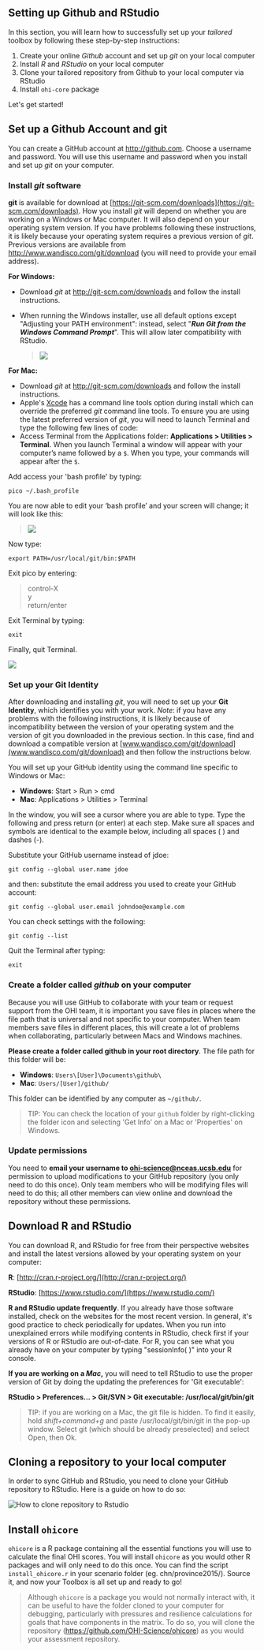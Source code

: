 ## Setting up Github and RStudio

In this section, you will learn how to successfully set up your _tailored_ toolbox by following these step-by-step instructions:

1. Create your online _Github_ account and set up _git_ on your local computer
2. Install _R_ and _RStudio_ on your local computer
3. Clone your tailored repository from Github to your local computer via RStudio
4. Install `ohi-core` package

Let's get started!

## Set up a Github Account and git

<!-- GitHub has an online interface and a desktop application for the version-control software called ** git**, where your project repository and any changes done to it are kept and recorded. All changes within your local, desktop repository will be tracked by GitHub regardless of the software you use to make the changes, and saved shared via its online interface. This means that you can delete or paste files in the Mac Finder or Windows Explorer and edit *.csv* files in Excel or a text editor, and still sync these changes with the online repository. To do so, you will need to create a GitHub account online and install git, R, and RStudio on your local computer. All are freely available. -->

You can create a GitHub account at http://github.com. Choose a username and password. You will use this username and password when you install and set up *git* on your computer.

### Install *git* software

**git** is available for download at [https://git-scm.com/downloads](https://git-scm.com/downloads). How you install *git* will depend on whether you are working on a Windows or Mac computer. It will also depend on your operating system version. If you have problems following these instructions, it is likely because your operating system requires a previous version of *git*. Previous versions are available from http://www.wandisco.com/git/download (you will need to provide your email address).

**For Windows:**

* Download *git* at http://git-scm.com/downloads and follow the install instructions.

* When running the Windows installer, use all default options except "Adjusting your PATH environment": instead, select "_**Run Git from the Windows Command Prompt**_". This will allow later compatibility with RStudio.  

  > ![](./fig/git_install_win_option.png)

**For Mac:**

* Download *git* at http://git-scm.com/downloads and follow the install instructions.
* Apple's [Xcode](https://developer.apple.com/xcode/) has a command line tools option during install which can override the preferred *git* command line tools. To ensure you are using the latest preferred version of *git*, you will need to launch  Terminal and type the following few lines of code:
* Access Terminal from the Applications folder: **Applications > Utilities > Terminal**. When you launch Terminal a window will appear with your computer’s name followed by a `$`. When you type, your commands will appear after the `$`.

Add access your 'bash profile' by typing:

```
pico ~/.bash_profile
```

You are now able to edit your ‘bash profile’ and your screen will change; it will look like this:

> ![](https://docs.google.com/drawings/d/1TfDXXGrIptvQKX1W5Ym3S4Se2U5a_g8x31Z4ct0-HVQ/pub?w=576&h=384)

Now type:

```
export PATH=/usr/local/git/bin:$PATH
```

Exit pico by entering:

> control-X  
y  
return/enter


Exit Terminal by typing:

```
exit
```

Finally, quit Terminal.

![](./fig/terminal_pico.png)


### Set up your Git Identity

After downloading and installing *git*, you will need to set up your **Git Identity**, which identifies you with your work. *Note*: if you have any problems with the following instructions, it is likely because of incompatibility between the version of your operating system and the version of git you downloaded in the previous section. In this case, find and download a compatible version at [www.wandisco.com/git/download](www.wandisco.com/git/download) and then follow the instructions below.

You will set up your GitHub identity using the command line specific to Windows or Mac:

* **Windows**: Start > Run > cmd
* **Mac**: Applications > Utilities > Terminal

In the window, you will see a cursor where you are able to type. Type the following and press return (or enter) at each step. Make sure all spaces and symbols are identical to the example below, including all spaces ( ) and dashes (-).

Substitute your GitHub username instead of jdoe:
```
git config --global user.name jdoe
```
and then: substitute the email address you used to create your GitHub account:
```
git config --global user.email johndoe@example.com
```

You can check settings with the following:

```
git config --list
```

Quit the Terminal after typing:
```
exit
```

<!-- ### Install the GitHub application

There are several options to clone your repository to your local machine. When getting started, we recommend using the GitHub application. This is freely available for download. Follow the default instructions for downloading and installing from the following:

* **Windows**: https://windows.github.com/.

* **Mac**: https://mac.github.com/. -->

### Create a folder called *github* on your computer

Because you will use GitHub to collaborate with your team or request support from the OHI team, it is important you save files in places where the file path that is universal and not specific to your computer. When team members save files in different places, this will create a lot of problems when collaborating, particularly between Macs and Windows machines.

**Please create a folder called github in your root directory**. The file path for this folder will be:

* **Windows**: `Users\[User]\Documents\github\`
* **Mac**: `Users/[User]/github/`

This folder can be identified by any computer as `~/github/`.  

> TIP: You can check the location of your `github` folder by right-clicking the folder icon and selecting 'Get Info' on a Mac or 'Properties' on Windows.


### Update permissions

You need to **email your username to ohi-science@nceas.ucsb.edu** for permission to upload modifications to your GitHub repository (you only need to do this once). Only team members who will be modifying files will need to do this; all other members can view online and download the repository without these permissions.  


## Download R and RStudio

You can download R, and RStudio for free from their perspective websites and install the latest versions allowed by your operating system on your computer:

**R**: [http://cran.r-project.org/](http://cran.r-project.org/)

**RStudio**: [https://www.rstudio.com/](https://www.rstudio.com/)

**R and RStudio update frequently**. If you already have those software installed, check on the websites for the most recent version. In general, it's good practice to check periodically for updates. When you run into unexplained errors while modifying contents in RStudio, check first if your versions of R or RStudio are out-of-date. For R, you can see what you already have on your computer by typing "sessionInfo( )" into your R console.

**If you are working on a _Mac_,** you will need to tell RStudio to use the proper version of Git by doing the updating the preferences for 'Git executable':

**RStudio > Preferences... > Git/SVN > Git executable: /usr/local/git/bin/git**

> TIP: if you are working on a Mac, the git file is hidden. To find it easily, hold *shift+command+g* and paste /usr/local/git/bin/git in the pop-up window. Select git (which should be already preselected) and select Open, then Ok.

## Cloning a repository to your local computer

In order to sync GitHub and RStudio, you need to clone your GitHub repository to RStudio. Here is a guide on how to do so:

![How to clone repository to Rstudio](https://docs.google.com/drawings/d/1QHQGHlE3Ct7KQ7o216k9rRqUC__7rCOwt5EXd3tcvLo/pub?w=720&h=1920)

## Install `ohicore`

`ohicore` is a R package containing all the essential functions you will use to calculate the final OHI scores. You will install `ohicore` as you would other R packages and will only need to do this once. You can find the script `install_ohicore.r` in your scenario folder (eg. chn/province2015/). Source it, and now your Toolbox is all set up and ready to go!

> Although `ohicore` is a package you would not normally interact with, it can be useful to have the folder cloned to your computer for debugging, particularly with pressures and resilience calculations for goals that have components in the matrix. To do so, you will clone the repository (https://github.com/OHI-Science/ohicore) as you would your assessment repository.
